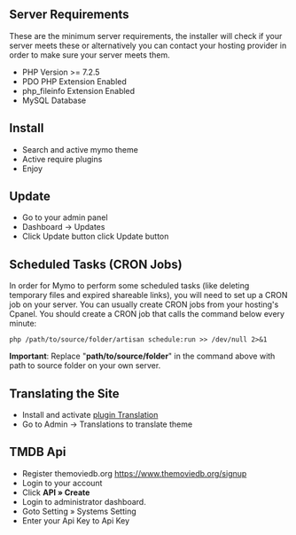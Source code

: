 ## Server Requirements
These are the minimum server requirements, the installer will check if your server meets these or alternatively you can contact your hosting provider in order to make sure your server meets them.

- PHP Version >= 7.2.5
- PDO PHP Extension Enabled
- php_fileinfo Extension Enabled
- MySQL Database

## Install
- Search and active mymo theme
- Active require plugins
- Enjoy

## Update
- Go to your admin panel
- Dashboard -> Updates
- Click Update button click Update button
## Scheduled Tasks (CRON Jobs)
In order for Mymo to perform some scheduled tasks (like deleting temporary files and expired shareable links), you will need to set up a CRON job on your server.
You can usually create CRON jobs from your hosting's Cpanel. You should create a CRON job that calls the command below every minute:

```
php /path/to/source/folder/artisan schedule:run >> /dev/null 2>&1
```

**Important**:
Replace "**path/to/source/folder**" in the command above with path to source folder on your own server.

## Translating the Site
- Install and activate [plugin Translation](https://juzaweb.com/plugin/translation)
- Go to Admin -> Translations to translate theme

## TMDB Api
- Register themoviedb.org https://www.themoviedb.org/signup
- Login to your account
- Click **API » Create**
- Login to administrator dashboard.
- Goto Setting » Systems Setting
- Enter your Api Key to Api Key

